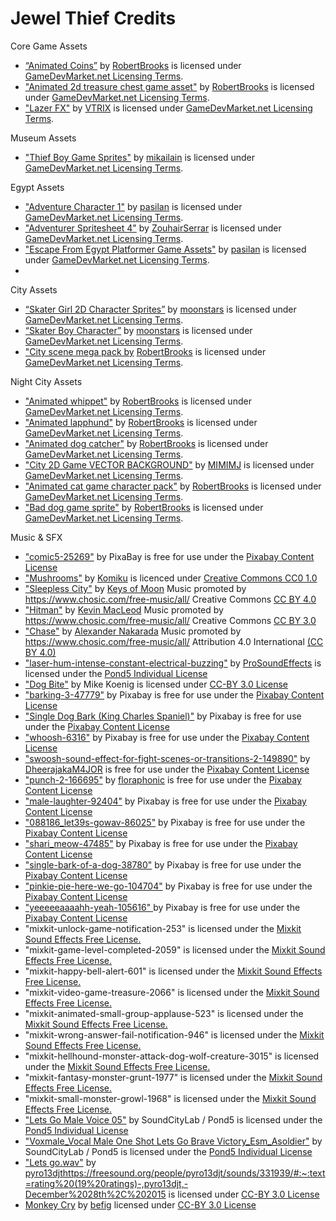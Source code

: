 # Jewel Thief Credits

Core Game Assets
* [“Animated Coins”](https://www.gamedevmarket.net/asset/animated-coins) by [RobertBrooks](https://www.gamedevmarket.net/member/robertbrooks) is licensed under [GameDevMarket.net Licensing Terms](https://www.gamedevmarket.net/terms-conditions#marketplace-terms).
* ["Animated 2d treasure chest game asset"](https://www.gamedevmarket.net/asset/animated-2d-treasure-chest-game-asset) by [RobertBrooks](https://www.gamedevmarket.net/member/robertbrooks) is licensed under [GameDevMarket.net Licensing Terms](https://www.gamedevmarket.net/terms-conditions#marketplace-terms).
* ["Lazer FX"](https://www.gamedevmarket.net/asset/lazer-fx-2436) by [VTRIX](https://www.gamedevmarket.net/member/VTRIX) is licensed under [GameDevMarket.net Licensing Terms](https://www.gamedevmarket.net/terms-conditions#marketplace-terms).

Museum Assets
* ["Thief Boy Game Sprites"](https://www.gamedevmarket.net/asset/thief-boy-game-sprites-4360) by [mikailain](https://www.gamedevmarket.net/member/mikailain) is licensed under [GameDevMarket.net Licensing Terms](https://www.gamedevmarket.net/terms-conditions#marketplace-terms).

Egypt Assets
* ["Adventure Character 1"](https://www.gamedevmarket.net/asset/adventurer-character-spritesheet-3567) by [pasilan](https://www.gamedevmarket.net/member/pasilan) is licensed under [GameDevMarket.net Licensing Terms](https://www.gamedevmarket.net/terms-conditions#marketplace-terms).
* ["Adventurer Spritesheet 4"](https://www.gamedevmarket.net/asset/adventurer-spritesheet-4-3599) by [ZouhairSerrar](https://www.gamedevmarket.net/member/ZouhairSerrar) is licensed under [GameDevMarket.net Licensing Terms](https://www.gamedevmarket.net/terms-conditions#marketplace-terms).
* ["Escape From Egypt Platformer Game Assets"](https://www.gamedevmarket.net/asset/escape-from-egypt-platformer-game-assets) by [pasilan](https://www.gamedevmarket.net/member/pasilan) is licensed under [GameDevMarket.net Licensing Terms](https://www.gamedevmarket.net/terms-conditions#marketplace-terms).
* 

City Assets
* [“Skater Girl 2D Character Sprites”](https://www.gamedevmarket.net/asset/skater-girl-2d-character-sprites) by [moonstars](https://www.gamedevmarket.net/member/moonstars) is licensed under [GameDevMarket.net Licensing Terms](https://www.gamedevmarket.net/terms-conditions#marketplace-terms).
* [“Skater Boy Character”](https://www.gamedevmarket.net/asset/skater-boy-character) by [moonstars](https://www.gamedevmarket.net/member/moonstars) is licensed under [GameDevMarket.net Licensing Terms](https://www.gamedevmarket.net/terms-conditions#marketplace-terms).
* ["City scene mega pack by](https://www.gamedevmarket.net/asset/city-scene-mega-pack") [RobertBrooks](https://www.gamedevmarket.net/member/robertbrooks) is licensed under [GameDevMarket.net Licensing Terms](https://www.gamedevmarket.net/terms-conditions#marketplace-terms).

Night City Assets
* ["Animated whippet"](https://www.gamedevmarket.net/asset/animated-whippet) by [RobertBrooks](https://www.gamedevmarket.net/member/robertbrooks) is licensed under [GameDevMarket.net Licensing Terms](https://www.gamedevmarket.net/terms-conditions#marketplace-terms).
* ["Animated lapphund"](https://www.gamedevmarket.net/asset/animated-lapphund) by [RobertBrooks](https://www.gamedevmarket.net/member/robertbrooks) is licensed under [GameDevMarket.net Licensing Terms](https://www.gamedevmarket.net/terms-conditions#marketplace-terms).
* ["Animated dog catcher"](https://www.gamedevmarket.net/asset/animated-dog-catcher) by [RobertBrooks](https://www.gamedevmarket.net/member/robertbrooks) is licensed under [GameDevMarket.net Licensing Terms](https://www.gamedevmarket.net/terms-conditions#marketplace-terms).
* ["City 2D Game VECTOR BACKGROUND"](https://www.gamedevmarket.net/asset/city-2d-game-vector-background) by [MIMIMJ](https://www.gamedevmarket.net/member/MIMIMJ) is licensed under [GameDevMarket.net Licensing Terms](https://www.gamedevmarket.net/terms-conditions#marketplace-terms).
* ["Animated cat game character pack"](https://www.gamedevmarket.net/asset/animated-cat-game-character-pack) by [RobertBrooks](https://www.gamedevmarket.net/member/robertbrooks) is licensed under [GameDevMarket.net Licensing Terms](https://www.gamedevmarket.net/terms-conditions#marketplace-terms).
* ["Bad dog game sprite"](https://www.gamedevmarket.net/asset/bad-dog-game-sprite) by [RobertBrooks](https://www.gamedevmarket.net/member/robertbrooks) is licensed under [GameDevMarket.net Licensing Terms](https://www.gamedevmarket.net/terms-conditions#marketplace-terms).

Music & SFX
* ["comic5-25269"](https://pixabay.com/sound-effects/comic5-25269/) by PixaBay is free for use under the [Pixabay Content License](https://pixabay.com/service/license-summary/)
* ["Mushrooms"](https://www.chosic.com/download-audio/24520/) by [Komiku](Komiku) is licenced under [Creative Commons CC0 1.0](https://creativecommons.org/publicdomain/zero/1.0/)
* ["Sleepless City"](https://www.chosic.com/download-audio/32075/) by [Keys of Moon](https://soundcloud.com/keysofmoon) Music promoted by https://www.chosic.com/free-music/all/ Creative Commons [CC BY 4.0](https://creativecommons.org/licenses/by/4.0/)
* ["Hitman"](https://www.chosic.com/free-music/all/?keyword=hitman#:~:text=Preview%20all-,Hitman,-Kevin%20MacLeod) by [Kevin MacLeod](https://incompetech.com/) Music promoted by https://www.chosic.com/free-music/all/ Creative Commons [CC BY 3.0](https://creativecommons.org/licenses/by/3.0/)
* ["Chase"](https://www.chosic.com/download-audio/26013/) by [Alexander Nakarada](https://creatorchords.com) Music promoted by https://www.chosic.com/free-music/all/ Attribution 4.0 International [(CC BY 4.0)](https://creativecommons.org/licenses/by/4.0/)
* ["laser-hum-intense-constant-electrical-buzzing"](https://www.pond5.com/sound-effects/item/103007201-laser-hum-intense-constant-electrical-buzzing-laser-stream) by [ProSoundEffects](https://www.pond5.com/artist/prosoundeffects) is licensed under the [Pond5 Individual License](https://www.pond5.com/our-licenses)
* ["Dog Bite"](https://soundbible.com/1529-Dog-Bite.html) by Mike Koenig is licensed under [CC-BY 3.0 License](https://creativecommons.org/licenses/by/3.0/)
* ["barking-3-47779"](https://pixabay.com/sound-effects/barking-3-47779/) by Pixabay is free for use under the [Pixabay Content License](https://pixabay.com/service/license-summary/)
* ["Single Dog Bark (King Charles Spaniel)"](https://pixabay.com/sound-effects/single-dog-bark-king-charles-spaniel-41366/) by Pixabay is free for use under the [Pixabay Content License](https://pixabay.com/service/license-summary/)
* ["whoosh-6316"](https://pixabay.com/sound-effects/whoosh-6316/) by Pixabay is free for use under the [Pixabay Content License](https://pixabay.com/service/license-summary/)
* ["swoosh-sound-effect-for-fight-scenes-or-transitions-2-149890"](https://pixabay.com/sound-effects/swoosh-sound-effect-for-fight-scenes-or-transitions-2-149890/) by [DheerajakaM4JOR](https://pixabay.com/users/dheerajakam4jor-36410348/) is free for use under the [Pixabay Content License](https://pixabay.com/service/license-summary/)
* ["punch-2-166695"](https://pixabay.com/sound-effects/punch-2-166695/) by [floraphonic](https://pixabay.com/users/floraphonic-38928062/) is free for use under the [Pixabay Content License](https://pixabay.com/service/license-summary/)
* ["male-laughter-92404"](https://pixabay.com/sound-effects/male-laughter-92404/) by Pixabay is free for use under the [Pixabay Content License](https://pixabay.com/service/license-summary/)
* ["088186_let39s-gowav-86025"](https://pixabay.com/sound-effects/088186-let39s-gowav-86025/) by Pixabay is free for use under the [Pixabay Content License](https://pixabay.com/service/license-summary/)
* ["shari_meow-47485"](https://pixabay.com/sound-effects/single-bark-of-a-dog-38780/) by Pixabay is free for use under the [Pixabay Content License](https://pixabay.com/service/license-summary/)
* ["single-bark-of-a-dog-38780"](https://pixabay.com/sound-effects/single-bark-of-a-dog-38780/) by Pixabay is free for use under the [Pixabay Content License](https://pixabay.com/service/license-summary/)
* ["pinkie-pie-here-we-go-104704"](https://pixabay.com/sound-effects/pinkie-pie-here-we-go-104704/) by Pixabay is free for use under the [Pixabay Content License](https://pixabay.com/service/license-summary/)
* ["yeeeeeaaaahh-yeah-105616" ](https://pixabay.com/sound-effects/yeeeeeaaaahh-yeah-105616/)by Pixabay is free for use under the [Pixabay Content License](https://pixabay.com/service/license-summary/)
* "mixkit-unlock-game-notification-253" is licensed under the [Mixkit Sound Effects Free License.](https://mixkit.co/license/#sfxFree)
* "mixkit-game-level-completed-2059" is licensed under the [Mixkit Sound Effects Free License.](https://mixkit.co/license/#sfxFree)
* "mixkit-happy-bell-alert-601" is licensed under the [Mixkit Sound Effects Free License.](https://mixkit.co/license/#sfxFree)
* "mixkit-video-game-treasure-2066" is licensed under the [Mixkit Sound Effects Free License.](https://mixkit.co/license/#sfxFree)
* "mixkit-animated-small-group-applause-523" is licensed under the [Mixkit Sound Effects Free License.](https://mixkit.co/license/#sfxFree)
* "mixkit-wrong-answer-fail-notification-946" is licensed under the [Mixkit Sound Effects Free License.](https://mixkit.co/license/#sfxFree)
* "mixkit-hellhound-monster-attack-dog-wolf-creature-3015" is licensed under the [Mixkit Sound Effects Free License.](https://mixkit.co/license/#sfxFree)
* "mixkit-fantasy-monster-grunt-1977" is licensed under the [Mixkit Sound Effects Free License.](https://mixkit.co/license/#sfxFree)
* "mixkit-small-monster-growl-1968" is licensed under the [Mixkit Sound Effects Free License.](https://mixkit.co/license/#sfxFree)
* ["Lets Go Male Voice 05"](https://www.pond5.com/sound-effects/item/137141086-lets-go-male-voice-05) by SoundCityLab / Pond5 is licensed under the [Pond5 Individual License](https://www.pond5.com/our-licenses)
* ["Voxmale_Vocal Male One Shot Lets Go Brave Victory_Esm_Asoldier"](https://www.pond5.com/sound-effects/item/197826011-voxmale_vocal-male-one-shot-lets-go-brave-victory_esm_asoldi) by SoundCityLab / Pond5 is licensed under the [Pond5 Individual License](https://www.pond5.com/our-licenses)
* ["Lets go.wav"](https://freesound.org/people/pyro13djt/sounds/331939/) by [pyro13djt](https://freesound.org/people/pyro13djt/sounds/331939/#:~:text=rating%20(19%20ratings)-,pyro13djt,-December%2028th%2C%202015)https://freesound.org/people/pyro13djt/sounds/331939/#:~:text=rating%20(19%20ratings)-,pyro13djt,-December%2028th%2C%202015 is licensed under [CC-BY 3.0 License](https://creativecommons.org/licenses/by/3.0/)
* [Monkey Cry](https://freesound.org/people/befig/sounds/458396/) by [befig](https://freesound.org/people/befig/) licensed under [CC-BY 3.0 License](https://creativecommons.org/licenses/by/3.0/)
